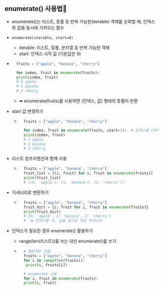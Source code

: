 ## enumerate() 사용법🚀
- enumerate()는 리스트, 튜플 등 반복 가능한(iterable) 객체를 순회할 때, 인덱스와 값을 동시에 가져오는 함수
- `enumerate(iterable, start=0)`
    - iterable: 리스트, 튜플, 문자열 등 반복 가능한 객체
    - start: 인덱스 시작 값 (기본값은 0)

- ```python
    fruits = ["apple", "banana", "cherry"]

    for index, fruit in enumerate(fruits):
    print(index, fruit)
    # 0 apple
    # 1 banana
    # 2 cherry
    ```
    - ➡ enumerate(fruits)를 사용하면 (인덱스, 값) 형태의 튜플이 반환

- start 값 변경하기
    - ```python
        fruits = ["apple", "banana", "cherry"]

        for index, fruit in enumerate(fruits, start=1):  # 인덱스를 1부터 시작
        print(index, fruit)
        # 1 apple
        # 2 banana
        # 3 cherry
        ```
- 리스트 컴프리헨션과 함께 사용
    - ```python
        fruits = ["apple", "banana", "cherry"]
        fruit_list = [(i, fruit) for i, fruit in enumerate(fruits)]
        print(fruit_list)
        # [(0, 'apple'), (1, 'banana'), (2, 'cherry')]
        ```

- 딕셔너리로 변환하기
    - ```python
        fruits = ["apple", "banana", "cherry"]
        fruit_dict = {i: fruit for i, fruit in enumerate(fruits)}
        print(fruit_dict)
        # {0: 'apple', 1: 'banana', 2: 'cherry'}
        #  ➡ 인덱스를 키, 값을 값으로 하는 딕셔너리
        ```

- 인덱스가 필요한 경우 enumerate() 활용하기
    - range(len(리스트))를 쓰는 대신 enumerate()를 쓰기
    - ```python
        # 일반적인 방법
        fruits = ["apple", "banana", "cherry"]
        for i in range(len(fruits)):
         print(i, fruits[i])

        # enumerate 사용
        for i, fruit in enumerate(fruits):
        print(i, fruit)
        ```